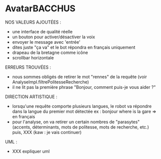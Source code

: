 # AvatarBACCHUS

NOS VALEURS AJOUTÉES :
- une interface de qualité réelle
- un bouton pour activer/désactiver la voix
- envoyer le message avec 'entrée'
- dites juste "ça va" et le bot répondra en français uniquement
- drapeau de la bretagne comme icône
- scrollbar horizontale

ERREURS TROUVÉES :
- nous sommes obligés de retirer le mot "rennes" de la requête (voir AnalyseImpl.filtrePolitesseRecherche)
- il ne lit pas la première phrase "Bonjour, comment puis-je vous aider ?"

DIRECTION ARTISTIQUE :
- lorsqu'une requête comporte plusieurs langues, le robot va répondre dans la langue du premier mot détectée
  ex : bonjour where is la gare => en français
- pour l'analyse, on va retirer un certain nombres de "parasytes" (accents, déterminants, mots de politesse, mots de recherche, etc.)
  puis, XXX (kaw : je vais continuer)

UML :
 - XXX expliquer uml